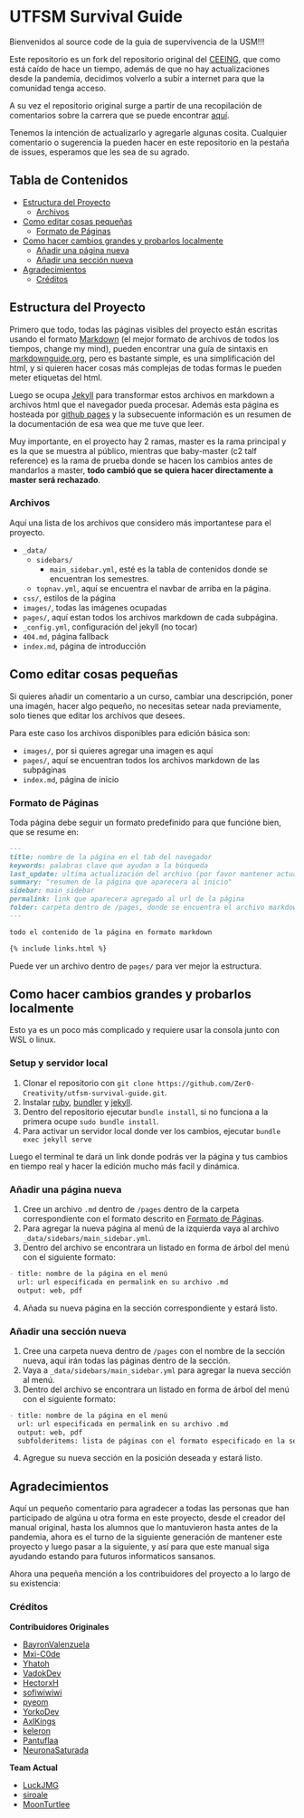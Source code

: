 # UTFSM Survival Guide

Bienvenidos al source code de la guia de supervivencia de la USM!!!

Este repositorio es un fork del repositorio original del [CEEING](https://github.com/CEEINF-UTFSM/utfsm-survival-guide), que como está caído de hace un tiempo, además de que no hay actualizaciones desde la pandemia, decidimos volverlo a subir a internet para que la comunidad tenga acceso.

A su vez el repositorio original surge a partir de una recopilación de comentarios sobre la carrera que se puede encontrar [aquí](https://docs.google.com/document/d/1ZORkRBDfVD3lYEzETasc74sJj7cdgy6oqHFKpqUJSgc/edit).

Tenemos la intención de actualizarlo y agregarle algunas cosita. Cualquier comentario o sugerencia la pueden hacer en este repositorio en la pestaña de issues, esperamos que les sea de su agrado.

## Tabla de Contenidos

- [Estructura del Proyecto](#estructura-del-proyecto)
    - [Archivos](#Archivos)
- [Como editar cosas pequeñas](#como-editar-cosas-pequenas)
    - [Formato de Páginas](#formato-de-paginas)
- [Como hacer cambios grandes y probarlos localmente](#como-hacer-cambios-grandes-y-probarlos-localmente)
    - [Añadir una página nueva](#anadir-una-pagina-nueva)
    - [Añadir una sección nueva](#anadir-una-seccion-nueva)
- [Agradecimientos](#agradecimientos)
    - [Créditos](#creditos)

## Estructura del Proyecto

Primero que todo, todas las páginas visibles del proyecto están escritas usando el formato [Markdown](https://es.wikipedia.org/wiki/Markdown) (el mejor formato de archivos de todos los tiempos, change my mind), pueden encontrar una guía de sintaxis en [markdownguide.org](https://www.markdownguide.org/), pero es bastante simple, es una simplificación del html, y si quieren hacer cosas más complejas de todas formas le pueden meter etiquetas del html.

Luego se ocupa [Jekyll](https://jekyllrb.com/) para transformar estos archivos en markdown a archivos html que el navegador pueda procesar. Además esta página es hosteada por [github pages](https://pages.github.com/) y la subsecuente información es un resumen de la documentación de esa wea que me tuve que leer.

Muy importante, en el proyecto hay 2 ramas, master es la rama principal y es la que se muestra al público, mientras que baby-master (c2 talf reference) es la rama de prueba donde se hacen los cambios antes de mandarlos a master, **todo cambió que se quiera hacer directamente a master será rechazado**.

### Archivos

Aquí una lista de los archivos que considero más importantese para el proyecto.

- `_data/`
    - `sidebars/`
        - `main_sidebar.yml`, esté es la tabla de contenidos donde se encuentran los semestres.
    - `topnav.yml`, aquí se encuentra el navbar de arriba en la página.
- `css/`, estilos de la página
- `images/`, todas las imágenes ocupadas
- `pages/`, aquí estan todos los archivos markdown de cada subpágina.
- `_config.yml`, configuración del jekyll (no tocar)
- `404.md`, página fallback
- `index.md`, página de introducción

## Como editar cosas pequeñas

Si quieres añadir un comentario a un curso, cambiar una descripción, poner una imagén, hacer algo pequeño, no necesitas setear nada previamente, solo tienes que editar los archivos que desees.

Para este caso los archivos disponibles para edición básica son:

- `images/`, por si quieres agregar una imagen es aquí
- `pages/`, aquí se encuentran todos los archivos markdown de las subpáginas
- `index.md`, página de inicio

### Formato de Páginas

Toda página debe seguir un formato predefinido para que funcióne bien, que se resume en:

``` md
---
title: nombre de la página en el tab del navegador
keywords: palabras clave que ayudan a la búsqueda
last_update: ultima actualización del archivo (por favor mantener actualizado)
summary: "resumen de la página que aparecera al inicio"
sidebar: main_sidebar
permalink: link que aparecera agregado al url de la página
folder: carpeta dentro de /pages, donde se encuentra el archivo markdown
---

todo el contenido de la página en formato markdown

{% include links.html %}
```

Puede ver un archivo dentro de `pages/` para ver mejor la estructura.

## Como hacer cambios grandes y probarlos localmente

Esto ya es un poco más complicado y requiere usar la consola junto con WSL o linux.

### Setup y servidor local

1. Clonar el repositorio con `git clone https://github.com/Zer0-Creativity/utfsm-survival-guide.git`.
2. Instalar [ruby](https://www.ruby-lang.org/es/), [bundler](https://bundler.io/) y [jekyll](https://jekyllrb.com/).
3. Dentro del repositorio ejecutar `bundle install`, si no funciona a la primera ocupe `sudo bundle install`.
4. Para activar un servidor local donde ver los cambios, ejecutar `bundle exec jekyll serve`

Luego el terminal te dará un link donde podrás ver la página y tus cambios en tiempo real y hacer la edición mucho más facil y dinámica.

### Añadir una página nueva

1. Cree un archivo `.md` dentro de `/pages` dentro de la carpeta correspondiente con el formato descrito en [Formato de Páginas](#formato-de-paginas).
2. Para agregar la nueva página al menú de la izquierda vaya al archivo `_data/sidebars/main_sidebar.yml`.
3. Dentro del archivo se encontrara un listado en forma de árbol del menú con el siguiente formato:

``` md
- title: nombre de la página en el menú
  url: url especificada en permalink en su archivo .md
  output: web, pdf
```

4. Añada su nueva página en la sección correspondiente y estará listo.

### Añadir una sección nueva

1. Cree una carpeta nueva dentro de `/pages` con el nombre de la sección nueva, aquí irán todas las páginas dentro de la sección.
2. Vaya a `_data/sidebars/main_sidebar.yml` para agregar la nueva sección al menú.
3. Dentro del archivo se encontrara un listado en forma de árbol del menú con el siguiente formato:

``` md
- title: nombre de la página en el menú
  url: url especificada en permalink en su archivo .md
  output: web, pdf
  subfolderitems: lista de páginas con el formato especificado en la sección anterior
```

4. Agregue su nueva sección en la posición deseada y estará listo.

## Agradecimientos

Aquí un pequeño comentario para agradecer a todas las personas que han participado de algúna u otra forma en este proyecto, desde el creador del manual original, hasta los alumnos que lo mantuvieron hasta antes de la pandemia, ahora es el turno de la siguiente generación de mantener este proyecto y luego pasar a la siguiente, y así para que este manual siga ayudando estando para futuros informaticos sansanos.

Ahora una pequeña mención a los contribuidores del proyecto a lo largo de su existencia:

### Créditos

**Contribuidores Originales**

- [BayronValenzuela](https://github.com/BayronValenzuela)
- [Mxi-C0de](https://github.com/Mxi-C0de)
- [Yhatoh](https://github.com/Yhatoh)
- [VadokDev](https://github.com/VadokDev)
- [HectorxH](https://github.com/HectorxH)
- [sofiwiwiwi](https://github.com/sofiwiwiwi)
- [pyeom](https://github.com/pyeom)
- [YorkoDev](https://github.com/YorkoDev)
- [AxlKings](https://github.com/AxlKings)
- [keleron](https://github.com/keleron)
- [Pantuflaa](https://github.com/Pantuflaa)
- [NeuronaSaturada](https://github.com/NeuronaSaturada)

**Team Actual**

- [LuckJMG](https://github.com/LuckJMG)
- [siroale](https://github.com/siroale)
- [MoonTurtlee](https://github.com/MoonTurtlee)

